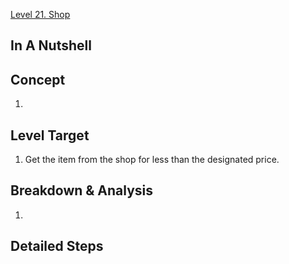 [Level 21. Shop](https://ethernaut.openzeppelin.com/level/21)

## In A Nutshell

> 

## Concept

1. 

## Level Target

1. Get the item from the shop for less than the designated price.

## Breakdown & Analysis

1. 

## Detailed Steps

